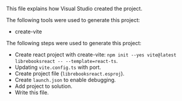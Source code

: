 This file explains how Visual Studio created the project.

The following tools were used to generate this project:
- create-vite

The following steps were used to generate this project:
- Create react project with create-vite: `npm init --yes vite@latest librebooksreact -- --template=react-ts`.
- Updating `vite.config.ts` with port.
- Create project file (`librebooksreact.esproj`).
- Create `launch.json` to enable debugging.
- Add project to solution.
- Write this file.
